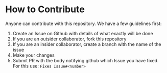 # How to Contribute

Anyone can contribute with this repository. We have a few guidelines first:

1. Create an Issue on Github with details of what exactly will be done
2. If you are an outsider collaborator, fork this repository
3. If you are an insider collaborator, create a branch with the name of the issue
4. Make your changes
5. Submit PR with the body notifying github which Issue you have fixed. For this use: `Fixes Issue#<number>`